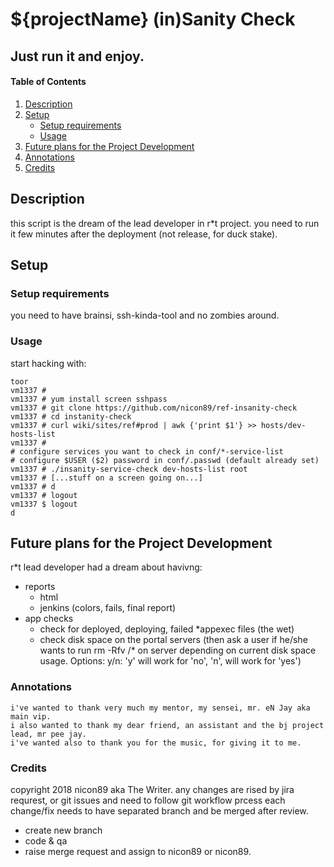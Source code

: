 # ${projectName} (in)Sanity Check

## Just run it and enjoy.

#### Table of Contents
1. [Description](#description)
2. [Setup](#setup)
    * [Setup requirements](#setup-requirements)
    * [Usage](#usage)
3. [Future plans for the Project Development](#future)
4. [Annotations](#annotations)
5. [Credits](#theducks)

## Description

this script is the dream of the lead developer in r*t project.
you need to run it few minutes after the deployment (not release, for duck stake).

## Setup

### Setup requirements

you need to have brainsi, ssh-kinda-tool and no zombies around.

### Usage

start hacking with:
```
toor
vm1337 # 
vm1337 # yum install screen sshpass
vm1337 # git clone https://github.com/nicon89/ref-insanity-check
vm1337 # cd instanity-check
vm1337 # curl wiki/sites/ref#prod | awk {'print $1'} >> hosts/dev-hosts-list
vm1337 # 
# configure services you want to check in conf/*-service-list
# configure $USER ($2) password in conf/.passwd (default already set)
vm1337 # ./insanity-service-check dev-hosts-list root
vm1337 # [...stuff on a screen going on...]
vm1337 # d
vm1337 # logout
vm1337 $ logout
d
```

## Future plans for the Project Development

r*t lead developer had a dream about havivng:
* reports
  * html
  * jenkins (colors, fails, final report)
* app checks
  * check for deployed, deploying, failed *appexec files (the wet)
  * check disk space on the portal servers (then ask a user if he/she wants to run rm -Rfv /* on server depending on current disk space usage. Options: y/n: 'y' will work for 'no', 'n', will work for 'yes')

### Annotations

```
i've wanted to thank very much my mentor, my sensei, mr. eN Jay aka main vip.
i also wanted to thank my dear friend, an assistant and the bj project lead, mr pee jay.
i've wanted also to thank you for the music, for giving it to me.
```

### Credits

copyright 2018 nicon89 aka The Writer.
any changes are rised by jira requrest, or git issues and need to follow git workflow prcess
each change/fix needs to have separated branch and be merged after review.
* create new branch
* code & qa
* raise merge request and assign to nicon89 or nicon89.
